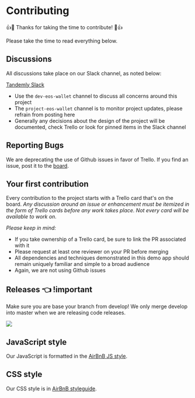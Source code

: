 # Contributing

:+1::tada: Thanks for taking the time to contribute! :tada::+1:

Please take the time to read everything below.

## Discussions

All discussions take place on our Slack channel, as noted below:

[Tandemly Slack](https://tandemly.slack.com)

* Use the `dev-eos-wallet` channel to discuss all concerns around this project
* The `project-eos-wallet` channel is to monitor project updates, please refrain from posting here
* Generally any decisions about the design of the project will be documented, check Trello or look for pinned items in the Slack channel

## Reporting Bugs

We are deprecating the use of Github issues in favor of Trello. If you find an issue, post it to the [board](https://trello.com/c/X4P2y40U/12-api-layer).

## Your first contribution

Every contribution to the project starts with a Trello card that's on the board. _Any discussion around an issue or enhancement must be itemized in the form of Trello cards before any work takes place. Not every card will be available to work on._

*Please keep in mind:*

  * If you take ownership of a Trello card, be sure to link the PR associated with it
  * Please request at least one reviewer on your PR before merging
  * All dependencies and techniques demonstrated in this demo app should remain uniquely familiar and simple to a broad audience
  * Again, we are not using Github issues

## Releases :point_left: !important

Make sure you are base your branch from develop! We only merge develop into master when we are releasing code releases.

![](https://user-images.githubusercontent.com/1743355/29464834-cf9a291c-83fc-11e7-9d98-0434fb1aab27.png)

## JavaScript style

Our JavaScript is formatted in the [AirBnB JS style](https://github.com/airbnb/javascript).

## CSS style

Our CSS style is in [AirBnB styleguide](https://github.com/airbnb/css).

